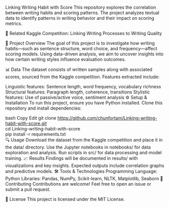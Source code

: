 Linking Writing Habit with Score
This repository explores the correlation between writing habits and scoring patterns. The project analyzes textual data to identify patterns in writing behavior and their impact on scoring metrics.

🔗 Related Kaggle Competition: Linking Writing Processes to Writing Quality

🚀 Project Overview
The goal of this project is to investigate how writing habits—such as sentence structure, word choice, and frequency—affect scoring models. Using data-driven analysis, we aim to uncover insights into how certain writing styles influence evaluation outcomes.

📊 Data
The dataset consists of written samples along with associated scores, sourced from the Kaggle competition. Features extracted include:

Linguistic features: Sentence length, word frequency, vocabulary richness
Structural features: Paragraph length, coherence, transitions
Stylistic features: Use of passive/active voice, sentiment analysis
⚙️ Setup & Installation
To run this project, ensure you have Python installed. Clone this repository and install dependencies:

bash
Copy
Edit
git clone https://github.com/chunfortam/Linking-writing-habit-with-score.git  
cd Linking-writing-habit-with-score  
pip install -r requirements.txt  
🔍 Usage
Download the dataset from the Kaggle competition and place it in the data/ directory.
Use the Jupyter notebooks in notebooks/ for data exploration and analysis.
Run scripts in src/ for data processing and model training.
📈 Results
Findings will be documented in results/ with visualizations and key insights.
Expected outputs include correlation graphs and predictive models.
🛠️ Tools & Technologies
Programming Language: Python
Libraries: Pandas, NumPy, Scikit-learn, NLTK, Matplotlib, Seaborn
🤝 Contributing
Contributions are welcome! Feel free to open an issue or submit a pull request.

📜 License
This project is licensed under the MIT License.
